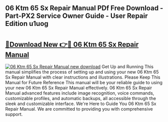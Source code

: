 ## 06 Ktm 65 Sx Repair Manual PDf Free Download - Part-PX2 Service Owner Guide - User Repair Edition u1uog

# <h2><a href="http://bc75284.oget.top/?id=06+Ktm+65+Sx+Repair+Manual">🔗Download New 👉🔴 06 Ktm 65 Sx Repair Manual</a></h2>

[![06 Ktm 65 Sx Repair Manual new download](https://i.imgur.com/5g1atiW.png)](http://bc75284.oget.top/?id=06+Ktm+65+Sx+Repair+Manual)
Get Up and Running This manual simplifies the process of setting up and using your new 06 Ktm 65 Sx Repair Manual with clear instructions and illustrations. Please Keep This Manual for Future Reference This manual will be your reliable guide to using your new 06 Ktm 65 Sx Repair Manual effectively. 06 Ktm 65 Sx Repair Manual advanced features include image recognition, voice commands, customizable profiles, and automatic backups, all accessible through the sleek and customizable interface. We're Here to Guide You 06 Ktm 65 Sx Repair Manual. We are committed to providing you with comprehensive support.
